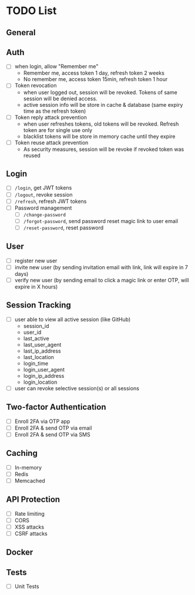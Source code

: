 # TODO List
## General

## Auth
- [ ] when login, allow "Remember me"
    - Remember me, access token 1 day, refresh token 2 weeks
    - No remember me, access token 15min, refresh token 1 hour
- [ ] Token revocation
    - when user logged out, session will be revoked. Tokens of same session will be denied access.
    - active session info will be store in cache & database (same expiry time as the refresh token)
- [ ] Token reply attack prevention
    - when user refreshes tokens, old tokens will be revoked. Refresh token are for single use only
    - blacklist tokens will be store in memory cache until they expire
- [ ] Token reuse attack prevention
    - As security measures, session will be revoke if revoked token was reused

## Login
- [ ] `/login`, get JWT tokens
- [ ] `/logout`, revoke session
- [ ] `/refresh`, refresh JWT tokens
- [ ] Password management
    - [ ] `/change-password`
    - [ ] `/forgot-password`, send password reset magic link to user email
    - [ ] `/reset-password`, reset password

## User
- [ ] register new user
- [ ] invite new user (by sending invitation email with link, link will expire in 7 days)
- [ ] verify new user (by sending email to click a magic link or enter OTP, will expire in X hours)

## Session Tracking
- [ ] user able to view all active session (like GitHub)
    - session_id
    - user_id
    - last_active
    - last_user_agent
    - last_ip_address
    - last_location
    - login_time
    - login_user_agent
    - login_ip_address
    - login_location
- [ ] user can revoke selective session(s) or all sessions

## Two-factor Authentication
- [ ] Enroll 2FA via OTP app
- [ ] Enroll 2FA & send OTP via email
- [ ] Enroll 2FA & send OTP via SMS

## Caching
- [ ] In-memory
- [ ] Redis
- [ ] Memcached

## API Protection
- [ ] Rate limiting
- [ ] CORS
- [ ] XSS attacks
- [ ] CSRF attacks

## Docker

## Tests
- [ ] Unit Tests
